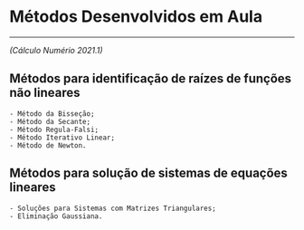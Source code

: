 # Métodos Desenvolvidos em Aula 
---

*(Cálculo Numério 2021.1)*

## Métodos para identificação de raízes de funções não lineares
    - Método da Bisseção;
    - Método da Secante;
    - Método Regula-Falsi;
    - Método Iterativo Linear;
    - Método de Newton.

## Métodos para solução de sistemas de equações lineares
    - Soluções para Sistemas com Matrizes Triangulares;
    - Eliminação Gaussiana.
